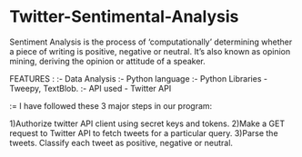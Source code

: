 # Twitter-Sentimental-Analysis
Sentiment Analysis is the process of ‘computationally’ determining whether a piece of writing is positive, negative or neutral. It’s also known as opinion mining, deriving the opinion or attitude of a speaker.

FEATURES :
:- Data Analysis
:- Python language
:- Python Libraries - Tweepy, TextBlob.
:- API used - Twitter API

:= I have followed these 3 major steps in our program:

1)Authorize twitter API client using secret keys and tokens.
2)Make a GET request to Twitter API to fetch tweets for a particular query.
3)Parse the tweets. Classify each tweet as positive, negative or neutral.
